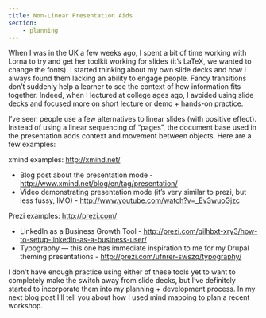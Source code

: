 ```yaml
---
title: Non-Linear Presentation Aids
section:
    - planning
---
```


When I was in the UK a few weeks ago, I spent a bit of time working with Lorna to try and get her toolkit working for slides (it’s LaTeX, we wanted to change the fonts). I started thinking about my own slide decks and how I always found them lacking an ability to engage people. Fancy transitions don’t suddenly help a learner to see the context of how information fits together. Indeed, when I lectured at college ages ago, I avoided using slide decks and focused more on short lecture or demo + hands-on practice.

I’ve seen people use a few alternatives to linear slides (with positive effect). Instead of using a linear sequencing of “pages”, the document base used in the presentation adds context and movement between objects. Here are a few examples:

xmind examples: http://xmind.net/

- Blog post about the presentation mode - http://www.xmind.net/blog/en/tag/presentation/
- Video demonstrating presentation mode (it’s very similar to prezi, but less fussy, IMO) - http://www.youtube.com/watch?v=_Ev3wuoGjzc

Prezi examples: http://prezi.com/

- LinkedIn as a Business Growth Tool - http://prezi.com/qilhbxt-xry3/how-to-setup-linkedin-as-a-business-user/
- Typography — this one has immediate inspiration to me for my Drupal theming presentations - http://prezi.com/ufnrer-swszq/typography/

I don’t have enough practice using either of these tools yet to want to completely make the switch away from slide decks, but I’ve definitely started to incorporate them into my planning + development process. In my next blog post I’ll tell you about how I used mind mapping to plan a recent workshop.
